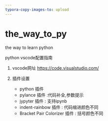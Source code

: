 ```yaml
---
typora-copy-images-to: upload
---
```


# the_way_to_py
the way to learn python

python vscode配置指南

1. vscode网址 https://code.visualstudio.com/

2. 插件设置
    - python 插件
    - pylance 插件 :代码补全,参数提示
    - jypyter 插件 : 支持ipynb
    - indent-rainbow 插件 : 代码缩进颜色不同
    - Bracket Pair Colorizer 插件 : 括号颜色不同

 



